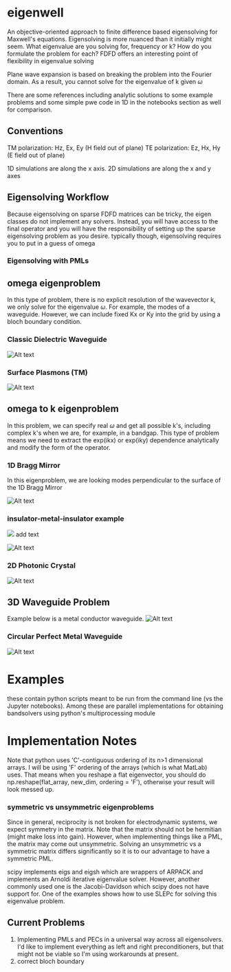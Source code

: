 # eigenwell
An objective-oriented approach to finite difference based eigensolving for Maxwell's equations. Eigensolving is more nuanced than it initially might seem. What eigenvalue are you solving for, frequency or k? How do you formulate the problem for each? FDFD offers an interesting point of flexibility in eigenvalue solving 

Plane wave expansion is based on breaking the problem into the Fourier domain. As a result, you cannot solve for the eigenvalue of k given $\omega$

There are some references including analytic solutions to some example problems and some simple pwe code in 1D in the notebooks section as well for comparison.

## Conventions
TM polarization: Hz, Ex, Ey (H field out of plane)
TE polarization: Ez, Hx, Hy (E field out of plane)

1D simulations are along the x axis. 2D simulations are along the x and y axes

## Eigensolving Workflow
Because eigensolving on sparse FDFD matrices can be tricky, the eigen classes do not implement any solvers. Instead, you will have access to the final operator and you will have the responsibility of setting up the sparse eigensolving problem as you desire. typically though, eigensolving requires you to put in a guess of omega

### Eigensolving with PMLs


## omega eigenproblem
In this type of problem, there is no explicit resolution of the wavevector k, we only solve for the eigenvalue $\omega$. For example, the modes of a waveguide. However, we can include fixed Kx or Ky into the grid by using a bloch boundary condition. 

### Classic Dielectric Waveguide
![Alt text](./img/dielectric_guide_mode.png?raw=true "Title")

### Surface Plasmons (TM)
![Alt text](./img/surface_plasmons.png?raw=true "Title")

## omega to k eigenproblem
In this problem, we can specify real $\omega$ and get all possible k's, including complex k's when we are, for example, in a bandgap. This type of problem means we need to extract the exp(ikx) or exp(iky) dependence analytically and modify the form of the operator.

### 1D Bragg Mirror
In this eigenproblem, we are looking modes perpendicular to the surface of the 1D Bragg Mirror

![Alt text](./img/bragg_mirror.png?raw=true "Title")


### insulator-metal-insulator example
<img src="https://render.githubusercontent.com/render/math?math=e^{i \pi} = -1"> add text

![Alt text](./img/IMI_band_structure.png?raw=true "Title")

### 2D Photonic Crystal

![Alt text](./img/2d_phc_band_structure.png?raw=true "Title")



## 3D Waveguide Problem

Example below is a metal conductor waveguide.
![Alt text](./img/conductor_3D_waveguide.png?raw=true "Title")

### Circular Perfect Metal Waveguide
![Alt text](./img/metal_cylindrical_waveguide.png?raw=true "Title")


# Examples
these contain python scripts meant to be run from the command line (vs the Jupyter notebooks). Among these are parallel implementations for obtaining bandsolvers using python's multiprocessing module

# Implementation Notes
Note that python uses 'C'-contiguous ordering of its n>1 dimensional arrays. I will be using 'F' ordering of the arrays (which is what MatLab) uses. That means when you reshape a flat eigenvector, you should do np.reshape(flat_array, new_dim, ordering = 'F'), otherwise your result will look messed up.

### symmetric vs unsymmetric eigenproblems
Since in general, reciprocity is not broken for electrodynamic systems, we expect symmetry in the matrix. Note that the matrix should not be hermitian (might make loss into gain). However, when implementing things like a PML, the matrix may come out unsymmetric. Solving an unsymmetric vs a symmetric matrix differs significantly so it is to our advantage to have a symmetric PML.

scipy implements eigs and eigsh which are wrappers of ARPACK and implements an Arnoldi iterative eigenvalue solver. However, another commonly used one is the Jacobi-Davidson which scipy does not have support for. One of the examples shows how to use SLEPc for solving this eigenvalue problem.

## Current Problems
1. Implementing PMLs and PECs in a universal way across all eigensolvers. I'd like to implement everything as left and right preconditioners, but that might not be viable so I'm using workarounds at present.
2. correct bloch boundary
